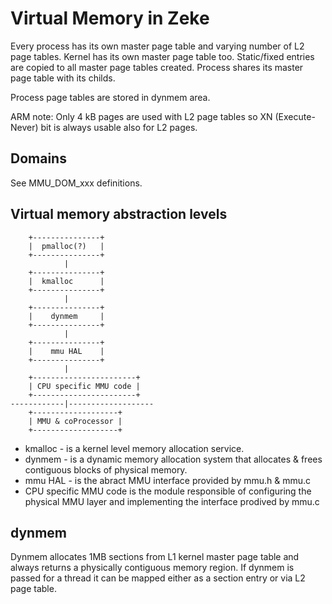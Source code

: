 Virtual Memory in Zeke
======================

Every process has its own master page table and varying number of L2 page
tables. Kernel has its own master page table too. Static/fixed entries are
copied to all master page tables created. Process shares its master page
table with its childs.

Process page tables are stored in dynmem area.

ARM note: Only 4 kB pages are used with L2 page tables so XN (Execute-Never) bit
is always usable also for L2 pages.

Domains
-------

See MMU_DOM_xxx definitions.


Virtual memory abstraction levels
---------------------------------

        +---------------+
        |  pmalloc(?)   |
        +---------------+
                |
        +---------------+
        |  kmalloc      |
        +---------------+
                |
        +---------------+
        |    dynmem     |
        +---------------+
                |
        +---------------+
        |    mmu HAL    |
        +---------------+
                |
        +-----------------------+
        | CPU specific MMU code |
        +-----------------------+
    ------------|-------------------
        +-------------------+
        | MMU & coProcessor |
        +-------------------+

+ kmalloc - is a kernel level memory allocation service.
+ dynmem - is a dynamic memory allocation system that allocates & frees
  contiguous blocks of physical memory.
+ mmu HAL - is the abract MMU interface provided by mmu.h & mmu.c
+ CPU specific MMU code is the module responsible of configuring the
  physical MMU layer and implementing the interface prodived by mmu.c


dynmem
------

Dynmem allocates 1MB sections from L1 kernel master page table and always
returns a physically contiguous memory region. If dynmem is passed for a thread
it can be mapped either as a section entry or via L2 page table.
